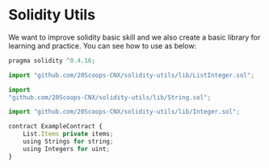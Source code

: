 # Solidity Utils

We want to improve solidity basic skill and we also create a basic library for learning and practice. You can see how to use as below:

```javascript
pragma solidity ^0.4.16;

import "github.com/20Scoops-CNX/solidity-utils/lib/ListInteger.sol";

import
"github.com/20Scoops-CNX/solidity-utils/lib/String.sol";

import "github.com/20Scoops-CNX/solidity-utils/lib/Integer.sol";

contract ExampleContract {
    List.Items private items;
    using Strings for string;
    using Integers for uint;
}
```

